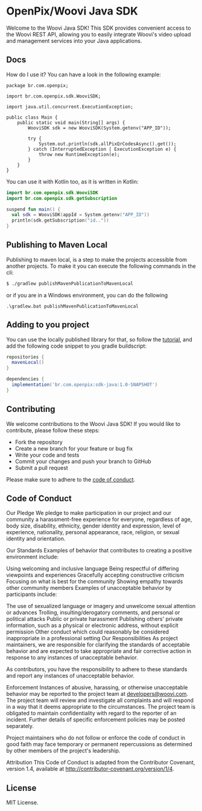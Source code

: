 # OpenPix/Woovi Java SDK

Welcome to the Woovi Java SDK! This SDK provides convenient access to the Woovi REST API, allowing you to easily integrate Woovi's video upload and management services into your Java applications.

## Docs

How do I use it? You can have a look in the following example:

```java,no
package br.com.openpix;

import br.com.openpix.sdk.WooviSDK;

import java.util.concurrent.ExecutionException;

public class Main {
    public static void main(String[] args) {
        WooviSDK sdk = new WooviSDK(System.getenv("APP_ID"));

        try {
            System.out.println(sdk.allPixQrCodesAsync().get());
        } catch (InterruptedException | ExecutionException e) {
            throw new RuntimeException(e);
        }
    }
}
```

You can use it with Kotlin too, as it is written in Kotlin:

```kotlin
import br.com.openpix.sdk.WooviSDK
import br.com.openpix.sdk.getSubscription

suspend fun main() {
  val sdk = WooviSDK(appId = System.getenv("APP_ID"))
  println(sdk.getSubscription("id.."))
}
```

## Publishing to Maven Local

Publishing to maven local, is a step to make the projects accessible from another projects. To make it you can execute
the following commands in the cli:

```bash
$ ./gradlew publishMavenPublicationToMavenLocal
```

or if you are in a Windows environment, you can do the following

```pwsh
.\gradlew.bat publishMavenPublicationToMavenLocal
```

## Adding to you project

You can use the locally published library for that, so follow the [tutorial](#publishing-to-maven-local), and add the following
code snippet to you gradle buildscript:

```groovy
repositories {
  mavenLocal()
}

dependencies {
  implementation('br.com.openpix:sdk-java:1.0-SNAPSHOT')
}
```

## Contributing

We welcome contributions to the Woovi Java SDK! If you would like to contribute, please follow these steps:

- Fork the repository
- Create a new branch for your feature or bug fix
- Write your code and tests
- Commit your changes and push your branch to GitHub
- Submit a pull request

Please make sure to adhere to the [code of conduct](#code-of-conduct).

## Code of Conduct

Our Pledge
We pledge to make participation in our project and our community a harassment-free experience for everyone, regardless of age, body size, disability, ethnicity, gender identity and expression, level of experience, nationality, personal appearance, race, religion, or sexual identity and orientation.

Our Standards
Examples of behavior that contributes to creating a positive environment include:

Using welcoming and inclusive language
Being respectful of differing viewpoints and experiences
Gracefully accepting constructive criticism
Focusing on what is best for the community
Showing empathy towards other community members
Examples of unacceptable behavior by participants include:

The use of sexualized language or imagery and unwelcome sexual attention or advances
Trolling, insulting/derogatory comments, and personal or political attacks
Public or private harassment
Publishing others' private information, such as a physical or electronic address, without explicit permission
Other conduct which could reasonably be considered inappropriate in a professional setting
Our Responsibilities
As project maintainers, we are responsible for clarifying the standards of acceptable behavior and are expected to take appropriate and fair corrective action in response to any instances of unacceptable behavior.

As contributors, you have the responsibility to adhere to these standards and report any instances of unacceptable behavior.

Enforcement
Instances of abusive, harassing, or otherwise unacceptable behavior may be reported to the project team at <developers@woovi.com>. The project team will review and investigate all complaints and will respond in a way that it deems appropriate to the circumstances. The project team is obligated to maintain confidentiality with regard to the reporter of an incident. Further details of specific enforcement policies may be posted separately.

Project maintainers who do not follow or enforce the code of conduct in good faith may face temporary or permanent repercussions as determined by other members of the project's leadership.

Attribution
This Code of Conduct is adapted from the Contributor Covenant, version 1.4, available at http://contributor-covenant.org/version/1/4.

## License

MIT License.
